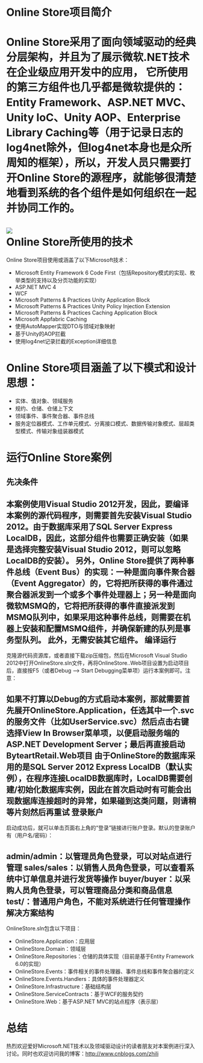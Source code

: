 Online Store项目简介
====================
Online Store采用了面向领域驱动的经典分层架构，并且为了展示微软.NET技术在企业级应用开发中的应用，
它所使用的第三方组件也几乎都是微软提供的：Entity Framework、ASP.NET MVC、Unity IoC、Unity AOP、Enterprise Library Caching等（用于记录日志的log4net除外，但log4net本身也是众所周知的框架），所以，开发人员只需要打开Online Store的源程序，就能够很清楚地看到系统的各个组件是如何组织在一起并协同工作的。
<br>
<br>
![](http://images0.cnblogs.com/blog2015/383187/201506/131522390199370.png)
<br>
Online Store所使用的技术
====================
Online Store项目使用或涵盖了以下Microsoft技术：
  * Microsoft Entity Framework 6 Code First（包括Repository模式的实现、枚举类型的支持以及分页功能的实现）<br>
  * ASP.NET MVC 4<br>
  * WCF<br>
  * Microsoft Patterns & Practices Unity Application Block<br>
  * Microsoft Patterns & Practices Unity Policy Injection Extension<br>
  * Microsoft Patterns & Practices Caching Application Block<br>
  * Microsoft Appfabric Caching<br>
  * 使用AutoMapper实现DTO与领域对象映射<br>
  * 基于Unity的AOP拦截<br>
  * 使用log4net记录拦截的Exception详细信息<br>

Online Store项目涵盖了以下模式和设计思想：
==
* 实体、值对象、领域服务<br>
* 规约、仓储、仓储上下文<br>
* 领域事件、事件聚合器、事件总线<br>
* 服务定位器模式、工作单元模式、分离接口模式、数据传输对象模式、层超类型模式、传输对象组装器模式<br>

运行Online Store案例
===
先决条件
----
本案例使用Visual Studio 2012开发，因此，要编译本案例的源代码程序，则需要首先安装Visual Studio 2012。由于数据库采用了SQL Server Express LocalDB，因此，这部分组件也需要正确安装（如果是选择完整安装Visual Studio 2012，则可以忽略LocalDB的安装）。 另外，Online Store提供了两种事件总线（Event Bus）的实现：一种是面向事件聚合器（Event Aggregator）的，它将把所获得的事件通过聚合器派发到一个或多个事件处理器上；另一种是面向微软MSMQ的，它将把所获得的事件直接派发到MSMQ队列中，如果采用这种事件总线，则需要在机器上安装和配置MSMQ组件，并确保新建的队列是事务型队列。 此外，无需安装其它组件。
编译运行
-----
克隆源代码资源库，或者直接下载zip压缩包，然后在Microsoft Visual Studio 2012中打开OnlineStore.sln文件，再将OnlineStore..Web项目设置为启动项目后，直接按F5（或者Debug –> Start Debugging菜单项）运行本案例即可。注意：

如果不打算以Debug的方式启动本案例，那就需要首先展开OnlineStore.Application，任选其中一个.svc的服务文件（比如UserService.svc）然后点击右键选择View In Browser菜单项，以便启动服务端的ASP.NET Development Server；最后再直接启动ByteartRetail.Web项目
由于OnlineStore的数据库采用的是SQL Server 2012 Express LocalDB（默认实例），在程序连接LocalDB数据库时，LocalDB需要创建/初始化数据库实例，因此在首次启动时有可能会出现数据库连接超时的异常，如果碰到这类问题，则请稍等片刻然后再重试
登录账户
-----
启动成功后，就可以单击页面右上角的“登录”链接进行账户登录。默认的登录账户有（用户名/密码）：

admin/admin：以管理员角色登录，可以对站点进行管理
sales/sales：以销售人员角色登录，可以查看系统中订单信息并进行发货等操作
buyer/buyer：以采购人员角色登录，可以管理商品分类和商品信息
test/：普通用户角色，不能对系统进行任何管理操作
解决方案结构
------
OnlineStore.sln包含以下项目：
<br>
* OnlineStore.Application：应用层<br>
* OnlineStore.Domain：领域层<br>
* OnlineStore.Repositories：仓储的具体实现（目前是基于Entity Framework 6.0的实现）<br>
* OnlineStore.Events：事件相关的事件处理器、事件总线和事件聚合器的定义<br>
* OnlineStore.Events.Handlers：具体的事件处理器定义<br>
* OnlineStore.Infrastructure：基础结构层<br>
* OnlineStore.ServiceContracts：基于WCF的服务契约<br>
* OnlineStore.Web：基于ASP.NET MVC的站点程序（表示层）<br>

总结
====
热烈欢迎爱好Microsoft.NET技术以及领域驱动设计的读者朋友对本案例进行深入讨论。同时也欢迎访问我的博客：http://www.cnblogs.com/zhili
